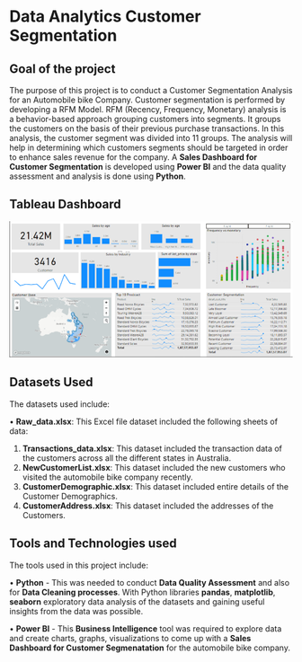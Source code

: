 # Data Analytics Customer Segmentation
## Goal of the project
The purpose of this project is to conduct a Customer Segmentation Analysis for an Automobile bike Company. Customer segmentation is performed by developing a RFM Model. RFM (Recency, Frequency, Monetary) analysis is a behavior-based approach grouping customers into segments. It groups the customers on the basis of their previous purchase transactions. In this analysis, the customer segment was divided into 11 groups. The analysis will help in determining which customers segments should be targeted in order to enhance sales revenue for the company. A **Sales Dashboard for Customer Segmentation** is developed using **Power BI** and the data quality assessment and analysis is done using **Python**.
## Tableau Dashboard
![Image](Image/dash.png "Example Image")
## Datasets Used
The datasets used include:

 • **Raw_data.xlsx**: This Excel file dataset included the following sheets of data:
	
1. **Transactions_data.xlsx**: This dataset included the transaction data of the customers across all the different states in Australia.
2. **NewCustomerList.xlsx**: This dataset included the new customers who visited the automobile bike company recently.
3. **CustomerDemographic.xlsx**: This dataset included entire details of the Customer Demographics.
4. **CustomerAddress.xlsx**: This dataset included the addresses of the Customers.

## Tools and Technologies used
The tools used in this project include:

 • **Python** - This was needed to conduct **Data Quality Assessment** and also for **Data Cleaning processes**. With Python libraries **pandas**, **matplotlib**, **seaborn** exploratory data analysis of the datasets and gaining useful insights from the data was possible.
 
 • **Power BI** - This **Business Intelligence** tool was required to explore data and create charts, graphs, visualizations to come up with a **Sales Dashboard for Customer Segmenatation** for the automobile bike company. 


